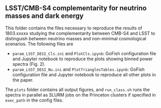 ## LSST/CMB-S4 complementarity for neutrino masses and dark energy

This folder contains the files necessary to reproduce the results of 1803.xxxxx studying the complementarity between CMB-S4 and LSST to distinguish between neutrino masses and non-minimal cosmological scenarios. The following files are
- `param_LSST_DESI_Cls.ini` and `PlotCls.ipynb`: GoFish configuration file and Jupyter notebook to reproduce the plots showing binned power spectra (Fig. 2).
- `param_LSST_DESI_Nu.ini` and `PlotTrianglesTables.ipynb`: GoFish configuration file and Jupyter notebook to reproduce all other plots in the paper.

The `plots` folder contains all output figures, and `run_class.sh` runs the spectra in parallel as SLURM jobs on the Princeton clusters if specified in `exec_path` in the config files.  